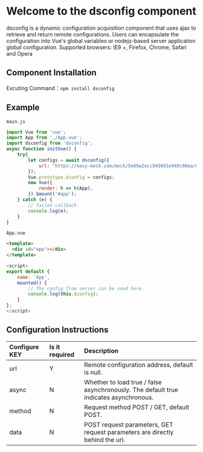 # Welcome to the dsconfig component
dsconfig is a dynamic configuration acquisition component that uses ajax to retrieve and return remote configurations. Users can encapsulate the configuration into Vue's global variables or nodejs-based server application global configuration.
Supported browsers: IE9 +, Firefox, Chrome, Safari and Opera
## Component Installation
Excuting Command：`npm install dsconfig`
## Example
`main.js`
```javascript
import Vue from 'vue';
import App from './App.vue';
import dsconfig from 'dsconfig';
async function initVue() {
    try{
        let configs = await dsconfig({
            url: "https://easy-mock.com/mock/5e69a2ecc945691e949c90ea/example/config"    
        });
        Vue.prototype.$config = configs;
        new Vue({
            render: h => h(App),
        }).$mount('#app');
    } catch (e) {
        // failed callback
        console.log(e);
    }
}
```
`App.vue`
```html
<template>
  <div id="app"></div>
</template>
```
```javascript
<script>
export default {
    name: 'App',
    mounted() {
        // The config from server can be used here.
        console.log(this.$config);
    }
};
</script>
```
## Configuration Instructions
| Configure KEY   | Is it required   |  Description  |
| :--------| :-----   | :----    |
| url      |Y   |Remote configuration address, default is null.   |
| async    |N   |Whether to load true / false asynchronously. The default true indicates asynchronous.  |
| method   |N   |Request method POST / GET, default POST. |
| data     |N   |POST request parameters, GET request parameters are directly behind the url.  |

